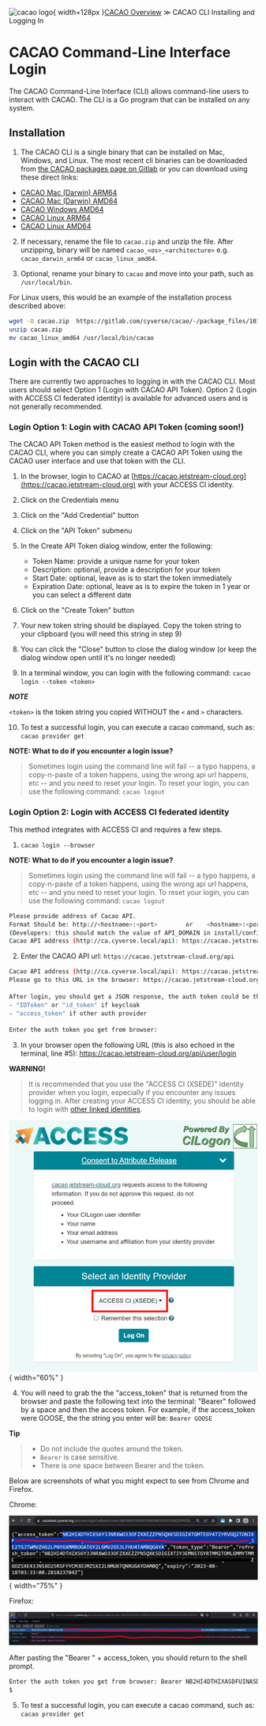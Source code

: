 ![cacao logo](images/cacao-logo.png){ width=128px }[CACAO Overview](overview.md) &gg; CACAO CLI Installing and Logging In

# CACAO Command-Line Interface Login

The CACAO Command-Line Interface (CLI) allows command-line users to interact with CACAO. The CLI is a Go program that can be installed on any system.

## Installation

1. The CACAO CLI is a single binary that can be installed on Mac, Windows, and Linux. The most recent cli binaries can be downloaded from [the CACAO packages page on Gitlab](https://gitlab.com/cyverse/cacao/-/packages) or you can download using these direct links:

- [CACAO Mac (Darwin) ARM64](https://gitlab.com/cyverse/cacao/-/package_files/109343739/download)
- [CACAO Mac (Darwin) AMD64](https://gitlab.com/cyverse/cacao/-/package_files/109343715/download)
- [CACAO Windows AMD64](https://gitlab.com/cyverse/cacao/-/package_files/109343698/download)
- [CACAO Linux ARM64](https://gitlab.com/cyverse/cacao/-/package_files/109343675/download)
- [CACAO Linux AMD64](https://gitlab.com/cyverse/cacao/-/package_files/109343660/download)

2. If necessary, rename the file to `cacao.zip` and unzip the file. After unzipping, binary will be named `cacao_<os>_<architecture>` e.g. `cacao_darwin_arm64` or `cacao_linux_amd64`.

3. Optional, rename your binary to `cacao` and move into your path, such as `/usr/local/bin`. 

For Linux users, this would be an example of the installation process described above:

```bash
wget -O cacao.zip  https://gitlab.com/cyverse/cacao/-/package_files/101907877/download
unzip cacao.zip
mv cacao_linux_amd64 /usr/local/bin/cacao
```

## Login with the CACAO CLI

There are currently two approaches to logging in with the CACAO CLI. Most users should select Option 1 (Login with CACAO API Token). Option 2 (Login with ACCESS CI federated identity) is available for advanced users and is not generally recommended.

### Login Option 1: Login with CACAO API Token (coming soon!)

The CACAO API Token method is the easiest method to login with the CACAO CLI, where you can simply create a CACAO API Token using the CACAO user interface and use that token with the CLI.

1. In the browser, login to CACAO at [https://cacao.jetstream-cloud.org](https://cacao.jetstream-cloud.org) with your ACCESS CI identity.

2. Click on the Credentials menu

3. Click on the "Add Credential" button

4. Click on the "API Token" submenu

5. In the Create API Token dialog window, enter the following:
    * Token Name: provide a unique name for your token
    * Description: optional, provide a description for your token
    * Start Date: optional, leave as is to start the token immediately
    * Expiration Date: optional, leave as is to expire the token in 1 year or you can select a different date

6. Click on the "Create Token" button

7. Your new token string should be displayed. Copy the token string to your clipboard (you will need this string in step 9)

8. You can click the "Close" button to close the dialog window (or keep the dialog window open until it's no longer needed)

9. In a terminal window, you can login with the following command: `cacao login --token <token>`

***NOTE***

`<token>` is the token string you copied WITHOUT the `<` and `>` characters.

10. To test a successful login, you can execute a cacao command, such as: `cacao provider get`

**NOTE: What to do if you encounter a login issue?**
> Sometimes login using the command line will fail -- a typo happens, a copy-n-paste of a token happens, using the wrong api url happens, etc -- and you need to reset your login. To reset your login, you can use the following command:
> `cacao logout`

### Login Option 2: Login with ACCESS CI federated identity

This method integrates with ACCESS CI and requires a few steps.

1. `cacao login --browser`

**NOTE: What to do if you encounter a login issue?**
> Sometimes login using the command line will fail -- a typo happens, a copy-n-paste of a token happens, using the wrong api url happens, etc -- and you need to reset your login. To reset your login, you can use the following command:
> `cacao logout`

```bash
Please provide address of Cacao API.
Format Should be: http://<hostname>:<port>        or    <hostname>:<port> 
(Developers: this should match the value of API_DOMAIN in install/config.yaml followed by "/api", e.g. ca.cyverse.local/api)
Cacao API address (http://ca.cyverse.local/api): https://cacao.jetstream-cloud.org/api
```

2. Enter the CACAO API url: `https://cacao.jetstream-cloud.org/api`

```bash
Cacao API address (http://ca.cyverse.local/api): https://cacao.jetstream-cloud.org/api
Please go to this URL in the browser: https://cacao.jetstream-cloud.org/api/user/login

After login, you should get a JSON response, the auth token could be the value of following properties:
- "IDToken" or "id_token" if keycloak
- "access_token" if other auth provider

Enter the auth token you get from browser: 
```
3. In your browser open the following URL (this is also echoed in the terminal, line #5): https://cacao.jetstream-cloud.org/api/user/login

**WARNING!**
> It is recommended that you use the "ACCESS CI (XSEDE)" identity provider when you login, especially if you encounter any issues logging in. After creating your ACCESS CI identity, you should be able to login with [other linked identities](https://operations.access-ci.org/identity/id-linking).

![](images/access-ci-select-identity-provider2.png){ width="60%" }

4. You will need to grab the the "access_token" that is returned from the browser and paste the following text into the terminal: "Bearer" followed by a space and then the access token. For example, if the access_token were GOOSE, the the string you enter will be: `Bearer GOOSE`

**Tip**
> - Do not include the quotes around the token. 
>- `Bearer` is case sensitive.
> - There is one space between Bearer and the token.

Below are screenshots of what you might expect to see from Chrome and Firefox.

Chrome:

![](images/access-token-chrome.png){ width="75%" }

Firefox:

![](images/access-token-firefox.png)

After pasting the "Bearer " + access_token, you should return to the shell prompt.

```bash
Enter the auth token you get from browser: Bearer NB2HI4DTHIXASDFUINASDKLFASDHFKASDFJASDFA23FNYTHI4Z5GE3DSMRTGMYDGNJWHE3TIJTWMVZHG2LPNY6XMMROGATGY2LGMV2GS3LFHU4TAMBQGAYA
$ 
```

5. To test a successful login, you can execute a cacao command, such as: `cacao provider get`


